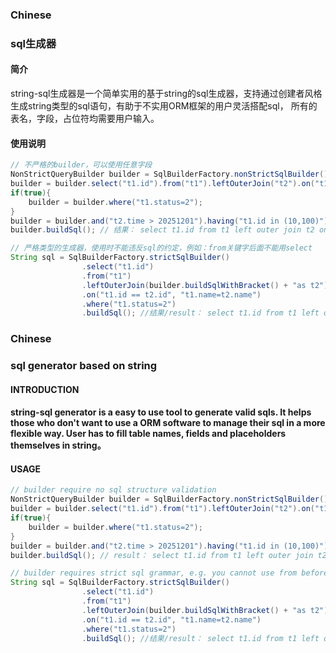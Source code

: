 <h3>Chinese</h3>
<h3>sql生成器</h3>
<h4>简介</h4>
string-sql生成器是一个简单实用的基于string的sql生成器，支持通过创建者风格生成string类型的sql语句，有助于不实用ORM框架的用户灵活搭配sql， 所有的表名，字段，占位符均需要用户输入。
<h4>使用说明</h4>

```java
// 不严格的builder，可以使用任意字段
NonStrictQueryBuilder builder = SqlBuilderFactory.nonStrictSqlBuilder();
builder = builder.select("t1.id").from("t1").leftOuterJoin("t2").on("t1.id == t2.id");
if(true){
    builder = builder.where("t1.status=2");
}
builder = builder.and("t2.time > 20251201").having("t1.id in (10,100)").limit(0, 1000);
builder.buildSql(); // 结果： select t1.id from t1 left outer join t2 on t1.id == t2.id where t1.status=2 and t2.time > 20251201 having t1.id in (10,100) limit 0,1000

// 严格类型的生成器，使用时不能违反sql的约定，例如：from关键字后面不能用select
String sql = SqlBuilderFactory.strictSqlBuilder()
                .select("t1.id")
                .from("t1")
                .leftOuterJoin(builder.buildSqlWithBracket() + "as t2") // builder.buildSqlWithBracket是将一个sql作为一个
                .on("t1.id == t2.id", "t1.name=t2.name")
                .where("t1.status=2")
                .buildSql(); //结果/result： select t1.id from t1 left outer join (select t1.id from t1 left outer join t2 on t1.id == t2.id where t1.status=2 ) as t2 on t1.id == t2.id and t1.name=t2.name where t1.status=2

```

<h3>Chinese</h3>
<h3>sql generator based on string</h3>
<h4>INTRODUCTION<h4>
string-sql generator is a easy to use tool to generate valid sqls. It helps those who don't want to use a ORM software to manage their sql in a more flexible way. User has to fill table names, fields and placeholders themselves in string。
<h4>USAGE</h4>

```java
// builder require no sql structure validation
NonStrictQueryBuilder builder = SqlBuilderFactory.nonStrictSqlBuilder();
builder = builder.select("t1.id").from("t1").leftOuterJoin("t2").on("t1.id == t2.id");
if(true){
    builder = builder.where("t1.status=2");
}
builder = builder.and("t2.time > 20251201").having("t1.id in (10,100)").limit(0, 1000);
builder.buildSql(); // result： select t1.id from t1 left outer join t2 on t1.id == t2.id where t1.status=2 and t2.time > 20251201 having t1.id in (10,100) limit 0,1000

// builder requires strict sql grammar, e.g. you cannot use from before select in a valid sub sql.
String sql = SqlBuilderFactory.strictSqlBuilder()
                .select("t1.id")
                .from("t1")
                .leftOuterJoin(builder.buildSqlWithBracket() + "as t2") // builder.buildSqlWithBracket是将一个sql作为一个
                .on("t1.id == t2.id", "t1.name=t2.name")
                .where("t1.status=2")
                .buildSql(); //结果/result： select t1.id from t1 left outer join (select t1.id from t1 left outer join t2 on t1.id == t2.id where t1.status=2 ) as t2 on t1.id == t2.id and t1.name=t2.name where t1.status=2

```
